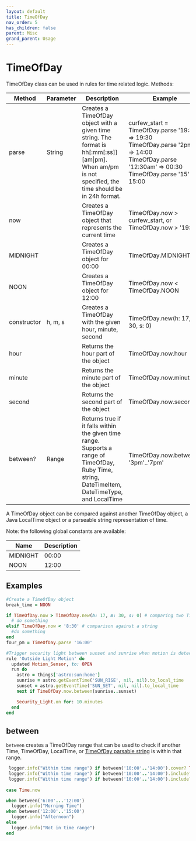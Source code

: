 ```yaml
---
layout: default
title: TimeOfDay
nav_order: 5
has_children: false
parent: Misc
grand_parent: Usage
---
```


# TimeOfDay

TimeOfDay class can be used in rules for time related logic. Methods:

| Method      | Parameter | Description                                                                                                                                             | Example                                                                                                                                                      |
| ----------- | --------- | ------------------------------------------------------------------------------------------------------------------------------------------------------- | ------------------------------------------------------------------------------------------------------------------------------------------------------------ |
| parse       | String    | Creates a TimeOfDay object with a given time string. The format is hh[:mm[:ss]][am\|pm]. When am/pm is not specified, the time should be in 24h format. | curfew_start = TimeOfDay.parse '19:30' => 19:30<br/>TimeOfDay.parse '2pm' => 14:00<br/> TimeOfDay.parse '12:30am' => 00:30<br/>TimeOfDay.parse '15' => 15:00 |
| now         |           | Creates a TimeOfDay object that represents the current time                                                                                             | TimeOfDay.now > curfew_start, or TimeOfDay.now > '19:30'                                                                                                     |
| MIDNIGHT    |           | Creates a TimeOfDay object for 00:00                                                                                                                    | TimeOfDay.MIDNIGHT                                                                                                                                           |
| NOON        |           | Creates a TimeOfDay object for 12:00                                                                                                                    | TimeOfDay.now < TimeOfDay.NOON                                                                                                                               |
| constructor | h, m, s   | Creates a TimeOfDay with the given hour, minute, second                                                                                                 | TimeOfDay.new(h: 17, m: 30, s: 0)                                                                                                                            |
| hour        |           | Returns the hour part of the object                                                                                                                     | TimeOfDay.now.hour                                                                                                                                           |
| minute      |           | Returns the minute part of the object                                                                                                                   | TimeOfDay.now.minute                                                                                                                                         |
| second      |           | Returns the second part of the object                                                                                                                   | TimeOfDay.now.second                                                                                                                                         |
| between?    | Range     | Returns true if it falls within the given time range. Supports a range of TimeOfDay, Ruby Time, string, DateTimeItem, DateTimeType, and LocalTime       | TimeOfDay.now.between? '3pm'..'7pm'                                                                                                                          |


A TimeOfDay object can be compared against another TimeOfDay object, a Java LocalTime object or a parseable string representation of time.

Note: the following global constants are available:

| Name     | Description |
| -------- | ----------- |
| MIDNIGHT | 00:00       |
| NOON     | 12:00       |


## Examples

```ruby
#Create a TimeOfDay object
break_time = NOON

if TimeOfDay.now > TimeOfDay.new(h: 17, m: 30, s: 0) # comparing two TimeOfDay objects
  # do something
elsif TimeOfDay.now < '8:30' # comparison against a string
  #do something
end
four_pm = TimeOfDay.parse '16:00'
```

```ruby
#Trigger security light between sunset and sunrise when motion is detected
rule 'Outside Light Motion' do
  updated Motion_Sensor, to: OPEN
  run do
    astro = things['astro:sun:home']
    sunrise = astro.getEventTime('SUN_RISE', nil, nil).to_local_time
    sunset = astro.getEventTime('SUN_SET', nil, nil).to_local_time
    next if TimeOfDay.now.between(sunrise..sunset)

    Security_Light.on for: 10.minutes
  end
end
```

## between

`between` creates a TimeOfDay range that can be used to check if another Time, TimeOfDay, LocalTime, or
[TimeOfDay parsable string](#TimeOfDay) is within that range.

```ruby
 logger.info("Within time range") if between('10:00'..'14:00').cover? Time.now
 logger.info("Within time range") if between('10:00'..'14:00').include? TimeOfDay.now
 logger.info("Within time range") if between('10:00'..'14:00').include? LocalTime.now
 
case Time.now

when between('6:00'...'12:00')
  logger.info("Morning Time")
when between('12:00'..'15:00')
  logger.info("Afternoon")
else
  logger.info("Not in time range")
end  
```
